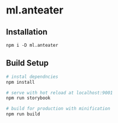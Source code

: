 # ml.anteater

## Installation
```
npm i -D ml.anteater
```


## Build Setup
```bash
# instal dependncies
npm install

# serve with hot reload at localhost:9001
npm run storybook

# build for production with minification
npm run build
```
